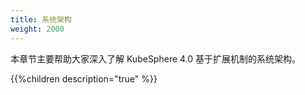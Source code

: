 ```yaml
---
title: 系统架构 
weight: 2000 
---
```


本章节主要帮助大家深入了解 KubeSphere 4.0 基于扩展机制的系统架构。

{{%children description="true" %}}